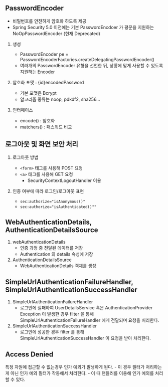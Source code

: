 ## PasswordEncoder

- 비밀번호를 안전하게 암호화 하도록 제공
- Spring Security 5.0 이전에는 기본 PasswordEncdoer 가 평문을 지원하는 NoOpPasswordEncoder (현재 Deprecated)

1. 생성
    - PasswordEncoder pe = PasswordEncoderFactories.createDelegatingPasswordEncoder()
    - 여러개의 PasswordEncoder 유형을 선언한 뒤, 상황에 맞게 사용할 수 있도록 지원하는 Encoder
    
2. 암호화 포맷 : {id}encodedPassword
    - 기본 포맷은 Bcrypt
    - 알고리즘 종류는 noop, pdkdf2, sha256...

3. 인터페이스
    - encode() : 암호화
    - matchers() : 패스워드 비교

## 로그아웃 및 화면 보안 처리

1. 로그아웃 방법
    - ```<form>``` 태그를 사용해 POST 요청
    - ```<a>``` 태그를 사용해 GET 요청
        - SecurityContextLogoutHandler 이용

2. 인증 여부에 따라 로그인/로그아웃 표현
   - ```sec:authorize="isAnonymous()"```
   - ```sec:authorize="isAuthenticated()""```

## WebAuthenticationDetails, AuthenticationDetailsSource

1. webAuthenticationDetails
   - 인증 과정 중 전달된 데이터를 저장
   - Authentication 의 details 속성에 저장
2. AuthenticationDetailsSource
   - WebAuthenticationDetails 객체를 생성

## SimpleUrlAuthenticationFailureHandler, SimpleUrlAuthenticationSuccessHandler

1. SimpleUrlAuthenticationFailureHandler
    - 로그인에 실패하여 UserDetailsService 혹은 AuthenticationProvider Exception 이 발생한 경우 filter 을 통해  SimpleUrlAuthenticationFailureHandler 에게 전달되며 요청을 처리한다.
2. SimpleUrlAuthenticationSuccessHandler
    - 로그인에 성공한 경우 filter 를 통해 SimpleUrlAuthenticationSuccessHandler 이 요청을 받아 처리한다.
    
## Access Denied
특정 자원에 접근할 수 없는경우 인가 예외가 발생하게 된다.
    - 이 경우 필터가 처리하는게 아닌 인가 예외 필터가 작동해서 처리한다.
        - 이 때 핸들러를 이용해 인가 예외를 처리할 수 있다.
        
